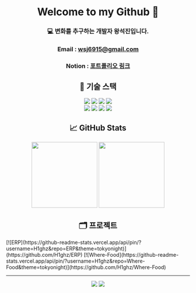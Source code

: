 <h1 align="center">Welcome to my Github 👋</h1>
<h3 align="center">💻 변화를 추구하는 개발자 왕석진입니다.</h3>

<h3 align="center">Email : <a href="mailto:wsj6915@gmail.com">wsj6915@gmail.com</a></h3>
<h3 align="center">Notion : <a href="https://www.notion.so/221cceeab4f580a7bd15f8d864c8f86d?source=copy_link" target="_blank">포트폴리오 링크</a></h3>



<h2 align="center">🧰 기술 스택</h2>
<p align="center">
  <!-- Languages -->
  <img src="https://img.shields.io/badge/Java-007396?style=flat&logo=java&logoColor=white"/>
  <img src="https://img.shields.io/badge/JavaScript-F7DF1E?style=flat&logo=javascript&logoColor=black"/>
  <img src="https://img.shields.io/badge/Python-3776AB?style=flat&logo=python&logoColor=white"/>
   <!-- Frontend -->
  <img src="https://img.shields.io/badge/React-61DAFB?style=flat&logo=react&logoColor=black"/>
  <br>
  <!-- Backend -->
  <img src="https://img.shields.io/badge/Node.js-339933?style=flat&logo=node.js&logoColor=white"/>
  <img src="https://img.shields.io/badge/Spring-6DB33F?style=flat&logo=spring&logoColor=white"/>
  <img src="https://img.shields.io/badge/Apache Tomcat-F8DC75?style=flat&logo=apachetomcat&logoColor=black"/>
  <!-- Database -->
  <img src="https://img.shields.io/badge/MySQL-4479A1?style=flat&logo=mysql&logoColor=white"/>
</p>

<h2 align="center">📈 GitHub Stats</h2>
<p align="center">
  <img src="https://github-readme-stats.vercel.app/api?username=H1ghz&show_icons=true&theme=tokyonight" height="180px"/>
  <img src="https://github-readme-stats.vercel.app/api/top-langs/?username=H1ghz&layout=compact&theme=tokyonight" height="180px"/>
</p>

<h2 align="center">🗂️ 프로젝트</h2>
[![ERP](https://github-readme-stats.vercel.app/api/pin/?username=H1ghz&repo=ERP&theme=tokyonight)](https://github.com/H1ghz/ERP)
[![Where-Food](https://github-readme-stats.vercel.app/api/pin/?username=H1ghz&repo=Where-Food&theme=tokyonight)](https://github.com/H1ghz/Where-Food)

---
<p align="center">
  <a href="https://linkedin.com/in/yourprofile" target="_blank"><img src="https://img.shields.io/badge/LinkedIn-0A66C2?style=flat&logo=linkedin&logoColor=white"/></a>
  <a href="https://your-portfolio.com" target="_blank"><img src="https://img.shields.io/badge/Portfolio-000000?style=flat&logo=github&logoColor=white"/></a>
</p>
